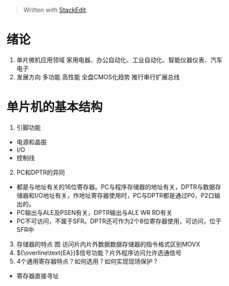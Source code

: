 > Written with [StackEdit](https://stackedit.io/).
# 绪论
1. 单片微机应用领域
家用电器、办公自动化、工业自动化、智能仪器仪表、汽车电子
2. 发展方向
多功能 高性能 全盘CMOS化趋势 推行串行扩展总线
# 单片机的基本结构
1. 引脚功能
- 电源和晶振
- I/O
- 控制线
2. PC和DPTR的异同
- 都是与地址有关的16位寄存器。PC与程序存储器的地址有关，DPTR与数据存储器和I/O地址有关，作地址寄存器使用时，PC与DPTR都是通过P0，P2口输出的。
- PC输出与ALE及PSEN有关，DPTR输出与ALE WR RD有关
- PC不可访问，不属于SFR。DPTR还可作为2个8位寄存器使用，可访问，位于SFR中
3. 存储器的特点 图
访问片内片外数据数据存储器的指令格式区别MOVX
4. ${\overline\text{EA}}$信号功能？片外程序访问允许选通信号
5. 4个通用寄存器特点？如何选用？如何实现现场保护？
- 寄存器直接寻址
<!--stackedit_data:
eyJoaXN0b3J5IjpbLTU2NjY0MDIwLC00NzU1MTM2NDcsMTQwOT
M2OTEzMCwtNDk3ODIxOTMwLDYxNjEyMTgyNSwxODQ0MjkzODk4
LC02MTgzMzYxMiwtNzg4ODE5MjY4LDIwMzY4ODk5ODAsLTEzMz
Y3MDAzODMsMTY1NTU3ODgxOCwxODI5Njg2MDQ3LC01NDQ0MTU4
MTcsMTgwODg1OTQyNCw3MzA5OTgxMTZdfQ==
-->